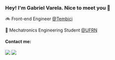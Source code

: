 ### Hey! I'm Gabriel Varela. Nice to meet you 🤝

:bike: Front-end Engineer <a href="https://tembici.com.br/">@Tembici</a> <br>

🤖 Mechatronics Engineering Student <a href="https://www.ufrn.br/">@UFRN</a> <br>

#### Contact me:
<div>
  <a href="https://www.linkedin.com/in/gabrielvrl/" target="_blank"><img src="https://img.shields.io/badge/-LinkedIn-%230077B5?style=for-the-badge&logo=linkedin&logoColor=white" target="_blank"></a>
  <a href = "mailto: gabrielvarelaneto11@gmail.com"><img src="https://img.shields.io/badge/-Gmail-%23333?style=for-the-badge&logo=gmail&logoColor=white" target="_blank"></a>
</div>
